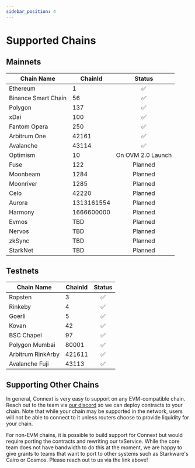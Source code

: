 ```yaml
---
sidebar_position: 4
---
```


# Supported Chains

## Mainnets

| Chain Name          | ChainId  |   Status  |
|---------------------|----------|:---------:|
|       Ethereum      |     1    |     ✅    |
| Binance Smart Chain |    56    |     ✅    |
|       Polygon       |    137   |     ✅    |
|         xDai        |    100   |     ✅    |
|     Fantom Opera    |    250   |     ✅    |
|     Arbitrum One    |   42161  |     ✅    |
|       Avalanche     |   43114  |     ✅    |
|       Optimism      |    10    | On OVM 2.0 Launch |
|       Fuse      |    122    |    Planned    |
|       Moonbeam      |    1284    |    Planned    |
|       Moonriver      |    1285    |    Planned    |
|       Celo      |    42220    |    Planned    |
|       Aurora      |    1313161554    |    Planned    |
|       Harmony      |    1666600000    |    Planned    |
|       Evmos      |    TBD    |    Planned    |
|       Nervos      |    TBD    |    Planned    |
|       zkSync      |    TBD    |    Planned    |
|       StarkNet      |    TBD    |    Planned    |

## Testnets

| Chain Name       | ChainId  |    Status   |
|------------------|----------|:-----------:|
|      Ropsten      |    3    |      ✅      |
|      Rinkeby     |     4    |      ✅      |
|      Goerli      |     5    |      ✅      |
|       Kovan      |    42    |      ✅      |
|    BSC Chapel   |    97    |      ✅     |
|   Polygon Mumbai |   80001  |      ✅     |
| Arbitrum RinkArby|  421611  |      ✅     |
|  Avalanche Fuji  |   43113  |      ✅     |


## Supporting Other Chains

In general, Connext is very easy to support on any EVM-compatible chain. Reach out to the team via [our discord](https://chat.connext.network) so we can deploy contracts to your chain. Note that while your chain may be supported in the network, users will not be able to connect to it unless routers choose to provide liquidity for your chain.

For non-EVM chains, it is possible to build support for Connext but would require porting the contracts and rewriting our txService. While the core team does not have bandwidth to do this at the moment, we are happy to give grants to teams that want to port to other systems such as Starkware's Cairo or Cosmos. Please reach out to us via the link above!

